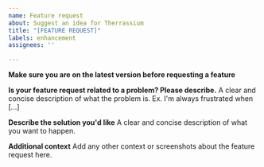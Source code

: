 ```yaml
---
name: Feature request
about: Suggest an idea for Therrassium
title: "[FEATURE REQUEST]"
labels: enhancement
assignees: ''

---
```


**Make sure you are on the latest version before requesting a feature**

**Is your feature request related to a problem? Please describe.**
A clear and concise description of what the problem is. Ex. I'm always frustrated when [...]

**Describe the solution you'd like**
A clear and concise description of what you want to happen.

**Additional context**
Add any other context or screenshots about the feature request here.
